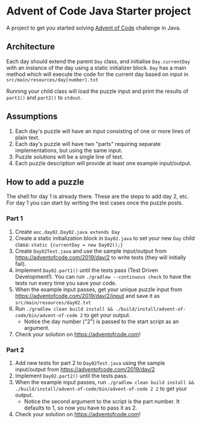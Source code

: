 # Advent of Code Java Starter project

A project to get you started solving [Advent of Code](https://adventofcode.com/) challenge in Java.

## Architecture

Each day should extend the parent `Day` class, and initialise `Day.currentDay` with an instance of the day using a static initializer block. `Day` has a main method which will execute the code for the current day based on input in `src/main/resources/day[number].txt`

Running your child class will load the puzzle input and print the results of `part1()` and `part2()` to `stdout`.

## Assumptions

1. Each day's puzzle will have an input consisting of one or more lines of plain text.
1. Each day's puzzle will have two "parts" requiring separate implementations, but using the same input.
1. Puzzle solutions will be a single line of text.
1. Each puzzle description will provide at least one example input/output.

## How to add a puzzle

The shell for day 1 is already there. These are the steps to add day 2, etc. For day 1 you can start by writing the test cases once the puzzle posts.

### Part 1

1. Create `aoc.day02.Day02.java extends Day`
1. Create a static initialization block in `Day02.java` to set your new `Day` child class: `static {currentDay = new Day02();}`
1. Create `Day02Test.java` and use the sample input/output from https://adventofcode.com/2019/day/2 to write tests (they will initially fail).
1. Implement `Day02.part1()` until the tests pass (Test Driven Development!). You can run `./gradlew --continuous check` to have the tests run every time you save your code.
1. When the example input passes, get your unique puzzle input from https://adventofcode.com/2019/day/2/input and save it as `src/main/resources/day02.txt`
1. Run `./gradlew clean build install && ./build/install/advent-of-code/bin/advent-of-code 2` to get your output.
    - Notice the day number ("2") is passed to the start script as an argument.
1. Check your solution on https://adventofcode.com!

### Part 2

1. Add new tests for part 2 to `Day02Test.java` using the sample input/output from https://adventofcode.com/2019/day/2
1. Implement `Day02.part2()` until the tests pass.
1. When the example input passes, run `./gradlew clean build install && ./build/install/advent-of-code/bin/advent-of-code 2 2` to get your output.
    - Notice the second argument to the script is the part number. It defaults to 1, so now you have to pass it as 2.
1. Check your solution on https://adventofcode.com!


